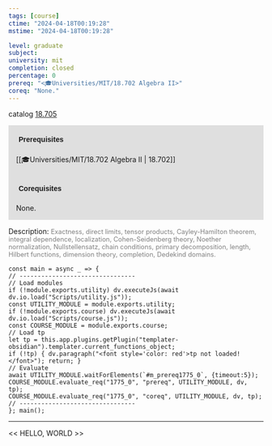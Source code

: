 ```yaml
---
tags: [course]
ctime: "2024-04-18T00:19:28"
mstime: "2024-04-18T00:19:28"

level: graduate
subject: 
university: mit
completion: closed
percentage: 0
prereq: "<🎓Universities/MIT/18.702 Algebra II>"
coreq: "None."
---
```


catalog [18.705](http://student.mit.edu/catalog/m18b.html#18.705)

<span style="display: block; padding: 15px; background-color: rgb(100, 100, 100, 0.2);"><font id="m_prereq1775_0" style="display: block; font-family: Arial, sans-serif; font-weight: bold; padding: 5px">Prerequisites</font><br><span id="prereq1775_0">[[🎓Universities/MIT/18.702 Algebra II | 18.702]]</span></span>
<span style="display: block; padding: 15px; background-color: rgb(100, 100, 100, 0.2);"><font id="m_coreq1775_0" style="display: block; font-family: Arial, sans-serif; font-weight: bold; padding: 5px">Corequisites</font><br><span id="coreq1775_0">None.</span></span>

<font style="">Description:</font>
<font style="color: grey; font-size: 0.8rem;">Exactness, direct limits, tensor products, Cayley-Hamilton theorem, integral dependence, localization, Cohen-Seidenberg theory, Noether normalization, Nullstellensatz, chain conditions, primary decomposition, length, Hilbert functions, dimension theory, completion, Dedekind domains.</font>

```dataviewjs
const main = async _ => {
// --------------------------------
// Load modules
if (!module.exports.utility) dv.executeJs(await dv.io.load("Scripts/utility.js"));
const UTILITY_MODULE = module.exports.utility;
if (!module.exports.course) dv.executeJs(await dv.io.load("Scripts/course.js"));
const COURSE_MODULE = module.exports.course;
// Load tp
let tp = this.app.plugins.getPlugin("templater-obsidian").templater.current_functions_object;
if (!tp) { dv.paragraph("<font style='color: red'>tp not loaded!</font>"); return; }
// Evaluate
await UTILITY_MODULE.waitForElements(`#m_prereq1775_0`, {timeout:5});
COURSE_MODULE.evaluate_req("1775_0", "prereq", UTILITY_MODULE, dv, tp);
COURSE_MODULE.evaluate_req("1775_0", "coreq", UTILITY_MODULE, dv, tp);
// --------------------------------
}; main();
```

---

<< HELLO, WORLD >>

